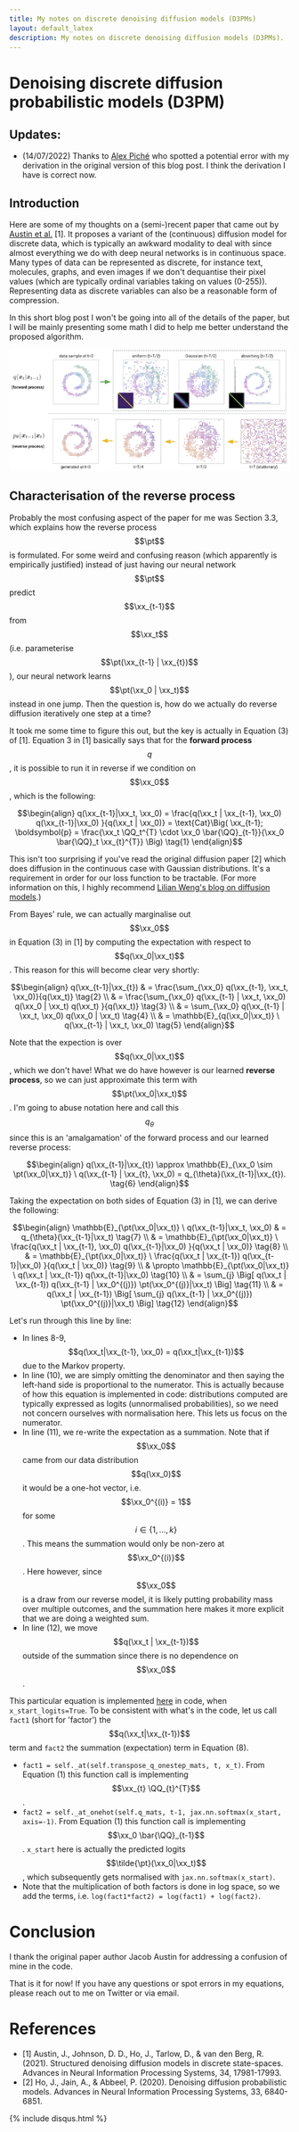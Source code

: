 ```yaml
---
title: My notes on discrete denoising diffusion models (D3PMs)
layout: default_latex
description: My notes on discrete denoising diffusion models (D3PMs).
---
```


<a id="org6a673b7"></a>

# Denoising discrete diffusion probabilistic models (D3PM)

<a id="org7a6b6fa"></a>

## Updates:

-   (14/07/2022) Thanks to [Alex Piché](https://scholar.google.ca/citations?user=RJos_EEAAAAJ&hl=en) who spotted a potential error with my derivation in the original version of this blog post. I think the derivation I have is correct now.


<a id="orgfca629a"></a>

## Introduction

Here are some of my thoughts on a (semi-)recent paper that came out by [Austin et al.](https://proceedings.neurips.cc/paper/2021/hash/958c530554f78bcd8e97125b70e6973d-Abstract.html) [1]. It proposes a variant of the (continuous) diffusion model for discrete data, which is typically an awkward modality to deal with since almost everything we do with deep neural networks is in continuous space. Many types of data can be represented as discrete, for instance text, molecules, graphs, and even images if we don't dequantise their pixel values (which are typically ordinal variables taking on values (0-255)). Representing data as discrete variables can also be a reasonable form of compression.

In this short blog post I won't be going into all of the details of the paper, but I will be mainly presenting some math I did to help me better understand the proposed algorithm.

<img src="/assets/03/d3pms.png" alt="" />

$$\newcommand{\xx}{\boldsymbol{x}}$$ $$\newcommand{\pt}{p_{\theta}}$$ $$\newcommand{\QQ}{\boldsymbol{Q}}$$

<a id="orgb9e7566"></a>

## Characterisation of the reverse process

Probably the most confusing aspect of the paper for me was Section 3.3, which explains how the reverse process $$\pt$$ is formulated. For some weird and confusing reason (which apparently is empirically justified) instead of just having our neural network 
$$\pt$$ predict $$\xx_{t-1}$$ from $$\xx_t$$ (i.e. parameterise $$\pt(\xx_{t-1} | \xx_{t})$$), our neural network learns $$\pt(\xx_0 | \xx_t)$$ instead in one jump. Then the question is, how do we actually do reverse diffusion iteratively one step at a time?

It took me some time to figure this out, but the key is actually in Equation (3) of [1]. Equation 3 in [1] basically says that for the **forward process** $$q$$, it is possible to run it in reverse if we condition on $$\xx_0$$, which is the following:

$$\begin{align}
q(\xx_{t-1}|\xx_t, \xx_0) = \frac{q(\xx_t | \xx_{t-1}, \xx_0) q(\xx_{t-1}|\xx_0) }{q(\xx_t | \xx_0)} = \text{Cat}\Big( \xx_{t-1}; \boldsymbol{p} = \frac{\xx_t \QQ_t^{T} \cdot \xx_0 \bar{\QQ}_{t-1}}{\xx_0 \bar{\QQ}_t \xx_{t}^{T}} \Big) \tag{1}
\end{align}$$

This isn't too surprising if you've read the original diffusion paper [2] which does diffusion in the continuous case with Gaussian distributions. It's a requirement in order for our loss function to be tractable. (For more information on this, I highly recommend [Lilian Weng's blog on diffusion models](https://lilianweng.github.io/posts/2021-07-11-diffusion-models/).)

From Bayes' rule, we can actually marginalise out $$\xx_0$$ in Equation (3) in [1]
by computing the expectation with respect to $$q(\xx_0|\xx_t)$$. This reason for this will become clear very shortly:

$$\begin{align}
q(\xx_{t-1}|\xx_{t}) & = \frac{\sum_{\xx_0} q(\xx_{t-1}, \xx_t, \xx_0)}{q(\xx_t)} \tag{2} \\
& = \frac{\sum_{\xx_0} q(\xx_{t-1} | \xx_t, \xx_0) q(\xx_0 | \xx_t) q(\xx_t) }{q(\xx_t)} \tag{3} \\
& = \sum_{\xx_0} q(\xx_{t-1} | \xx_t, \xx_0) q(\xx_0 | \xx_t) \tag{4} \\
& = \mathbb{E}_{q(\xx_0|\xx_t)} \ q(\xx_{t-1} | \xx_t, \xx_0) \tag{5}
\end{align}$$

Note that the expection is over $$q(\xx_0|\xx_t)$$, which we don't have! What we do have however is our learned **reverse process**, so we can just approximate this term with $$\pt(\xx_0|\xx_t)$$. I'm going to abuse notation here and call this 
$$q_{\theta}$$ since this is an 'amalgamation' of the forward process and our learned reverse process:

$$\begin{align}
q(\xx_{t-1}|\xx_{t}) \approx \mathbb{E}_{\xx_0 \sim \pt(\xx_0|\xx_t)} \ q(\xx_{t-1} | \xx_{t}, \xx_0) = q_{\theta}(\xx_{t-1}|\xx_{t}). \tag{6}
\end{align}$$

Taking the expectation on both sides of Equation (3) in [1], we can derive the following:

$$\begin{align}
\mathbb{E}_{\pt(\xx_0|\xx_t)} \ q(\xx_{t-1}|\xx_t, \xx_0) & = q_{\theta}(\xx_{t-1}|\xx_t) \tag{7} \\
& = \mathbb{E}_{\pt(\xx_0|\xx_t)} \ \frac{q(\xx_t | \xx_{t-1}, \xx_0) q(\xx_{t-1}|\xx_0) }{q(\xx_t | \xx_0)} \tag{8} \\
& = \mathbb{E}_{\pt(\xx_0|\xx_t)} \ \frac{q(\xx_t | \xx_{t-1}) q(\xx_{t-1}|\xx_0) }{q(\xx_t | \xx_0)} \tag{9} \\
& \propto \mathbb{E}_{\pt(\xx_0|\xx_t)} \ q(\xx_t | \xx_{t-1}) q(\xx_{t-1}|\xx_0) \tag{10} \\
& = \sum_{j} \Big[ q(\xx_t | \xx_{t-1}) q(\xx_{t-1} | \xx_0^{(j)}) \pt(\xx_0^{(j)}|\xx_t) \Big] \tag{11} \\
& = q(\xx_t | \xx_{t-1}) \Big[ \sum_{j} q(\xx_{t-1} | \xx_0^{(j)}) \pt(\xx_0^{(j)}|\xx_t) \Big] \tag{12}
\end{align}$$

Let's run through this line by line:

-   In lines 8-9, $$q(\xx_t|\xx_{t-1}, \xx_0) = q(\xx_t|\xx_{t-1})$$ 
due to the Markov property.
-   In line (10), we are simply omitting the denominator and then saying the left-hand side is proportional to the numerator. This is actually because of how this equation is implemented in code: distributions computed are typically expressed as logits (unnormalised probabilities), so we need not concern ourselves with normalisation here. This lets us focus on the numerator.
-   In line (11), we re-write the expectation as a summation. Note that if $$\xx_0$$ came from our data distribution $$q(\xx_0)$$ it would be a one-hot vector, i.e. $$\xx_0^{(i)} = 1$$ for some $$i \in \{1, \dots, k\}$$. This means the summation would only be non-zero at $$\xx_0^{(i)}$$. Here however, since $$\xx_0$$ is a draw from our reverse model, it is likely putting probability mass over multiple outcomes, and the summation here makes it more explicit that we are doing a weighted sum.
-   In line (12), we move $$q(\xx_t | \xx_{t-1})$$
 outside of the summation since there is no dependence on $$\xx_0$$.

This particular equation is implemented [here](https://github.com/google-research/google-research/blob/master/d3pm/images/diffusion_categorical.py#L399-L424) in code,
 when `x_start_logits=True`. To be consistent with what's in the code, let us call `fact1` (short for 'factor') the $$q(\xx_t|\xx_{t-1})$$ term and `fact2` the summation (expectation) term in Equation (8).

-   `fact1 = self._at(self.transpose_q_onestep_mats, t, x_t)`. From Equation (1) this function call is implementing $$\xx_{t} \QQ_{t}^{T}$$.
-   `fact2 = self._at_onehot(self.q_mats, t-1, jax.nn.softmax(x_start, axis=-1)`.
 From Equation (1) this function call is implementing $$\xx_0 \bar{\QQ}_{t-1}$$. `x_start` here is actually the predicted logits $$\tilde{\pt}(\xx_0|\xx_t)$$, which subsequently gets normalised with `jax.nn.softmax(x_start)`.
-   Note that the multiplication of both factors is done in log space, so we add the terms, i.e. `log(fact1*fact2) = log(fact1) + log(fact2)`.


<a id="org7d8e508"></a>

# Conclusion

I thank the original paper author Jacob Austin for addressing a confusion of mine in the code.

That is it for now! If you have any questions or spot errors in my equations, please reach out to me on Twitter or via email.


<a id="org478c138"></a>

# References

-   [1] Austin, J., Johnson, D. D., Ho, J., Tarlow, D., & van den Berg, R. (2021). Structured denoising diffusion models in discrete state-spaces. Advances in Neural Information Processing Systems, 34, 17981-17993.
-   [2] Ho, J., Jain, A., & Abbeel, P. (2020). Denoising diffusion probabilistic models. Advances in Neural Information Processing Systems, 33, 6840-6851.

{% include disqus.html %}
